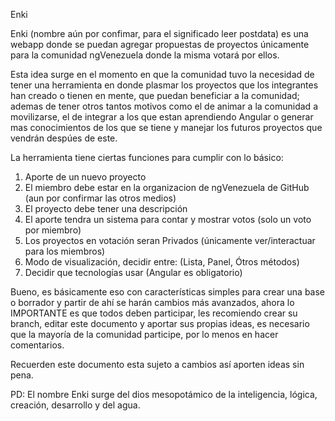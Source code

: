 Enki

Enki (nombre aún por confimar, para el significado leer postdata) es una webapp donde se puedan agregar propuestas de proyectos únicamente para la comunidad ngVenezuela donde la misma votará por ellos. 

Esta idea surge en el momento en que la comunidad tuvo la necesidad de tener una herramienta en donde plasmar los proyectos que los integrantes han creado o tienen en mente, que puedan beneficiar a la comunidad; ademas de tener otros tantos motivos como el de animar a la comunidad a movilizarse, el de integrar a los que estan aprendiendo Angular o generar mas conocimientos de los que se tiene y manejar los futuros proyectos que vendrán despúes de este.

La herramienta tiene ciertas funciones para cumplir con lo básico:

  1. Aporte de un nuevo proyecto
  2. El miembro debe estar en la organizacion de ngVenezuela de GitHub (aun por confirmar las otros medios)
  3. El proyecto debe tener una descripción
  4. El aporte tendra un sistema para contar y mostrar votos (solo un voto por miembro)
  5. Los proyectos en votación seran Privados (únicamente ver/interactuar para los miembros)
  6. Modo de visualización, decidir entre: (Lista, Panel, Ótros métodos)
  7. Decidir que tecnologías usar (Angular es obligatorio)

Bueno, es básicamente eso con características simples para crear una base o borrador y partir de ahí se harán cambios más avanzados, ahora lo IMPORTANTE es que todos deben participar, les recomiendo crear su branch, editar este documento y aportar sus propias ideas, es necesario que la mayoría de la comunidad participe, por lo menos en hacer comentarios.

Recuerden este documento esta sujeto a cambios así aporten ideas sin pena.

PD: El nombre Enki surge del dios mesopotámico de la inteligencia, lógica, creación, desarrollo y del agua.
